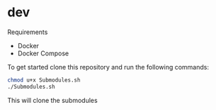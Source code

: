 # dev


Requirements 

- Docker 
- Docker Compose

To get started clone this repository and run the following commands:

```bash
chmod u+x Submodules.sh
./Submodules.sh
```

This will clone the submodules 



